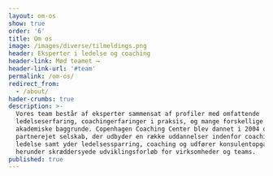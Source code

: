```yaml
---
layout: om-os
show: true
order: '6'
title: Om os
image: /images/diverse/tilmeldings.png
header: Eksperter i ledelse og coaching
header-link: Mød teamet ⟶
header-link-url: '#team'
permalink: /om-os/
redirect_from:
  - /about/
hader-crumbs: true
description: >-
  Vores team består af eksperter sammensat af profiler med omfattende
  ledelseserfaring, coachingerfaringer i praksis, og mange forskellige
  akademiske baggrunde. Copenhagen Coaching Center blev dannet i 2004 og er et
  partnerejet selskab, der udbyder en række uddannelser indenfor coaching og
  ledelse samt yder ledelsessparring, coaching og udfører konsulentopgaver,
  herunder skræddersyede udviklingsforløb for virksomheder og teams.
published: true
---
```


